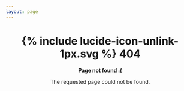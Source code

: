 ```yaml
---
layout: page
---
```


<div style="text-align: center" markdown="1">
<h1><span class="svg-icon-big">{% include lucide-icon-unlink-1px.svg %}</span> 404</h1>

**Page not found :(**

The requested page could not be found.

</div>